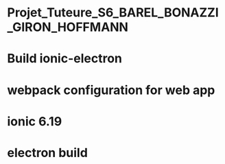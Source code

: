 # Projet_Tuteure_S6_BAREL_BONAZZI_GIRON_HOFFMANN
# Build ionic-electron 
# webpack configuration for web app
# ionic 6.19
# electron build


